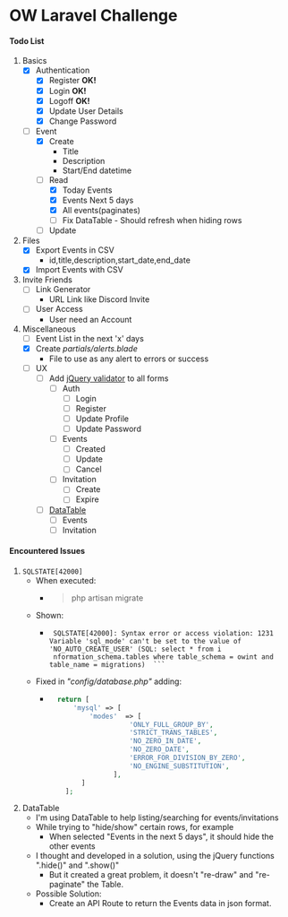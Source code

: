 # OW Laravel Challenge
#### Todo List
1. Basics
    - [x] Authentication
        - [x] Register __OK!__
        - [x] Login __OK!__
        - [x] Logoff __OK!__
        - [x] Update User Details
        - [x] Change Password
    - [ ] Event
        - [x] Create
            - Title
            - Description
            - Start/End datetime
        - [ ] Read
            - [X] Today Events
            - [X] Events Next 5 days
            - [x] All events(paginates)
            - [ ] Fix DataTable - Should refresh when hiding rows
        - [ ] Update
2. Files
    - [x] Export Events in CSV
        - id,title,description,start_date,end_date
    - [x] Import Events with CSV
3. Invite Friends
    - [ ] Link Generator
        - URL Link like Discord Invite
    - [ ] User Access
        - User need an Account
4. Miscellaneous
    - [ ] Event List in the next 'x' days
    - [x] Create _partials/alerts.blade_
        - File to use as any alert to errors or success
    - [ ] UX
        - [ ] Add [jQuery validator](https://jqueryvalidation.org/) to all forms
            - [ ] Auth
                - [ ] Login
                - [ ] Register
                - [ ] Update Profile
                - [ ] Update Password
            - [ ] Events
                - [ ] Created
                - [ ] Update
                - [ ] Cancel
            - [ ] Invitation
                - [ ] Create
                - [ ] Expire
        - [ ] [DataTable](https://datatables.net/)
            - [ ] Events
            - [ ] Invitation
#### Encountered Issues
1. ``SQLSTATE[42000]``
    - When executed:
        - > php artisan migrate
    - Shown:
        - ```[Illuminate\Database\QueryException]                                                                                                                  
           SQLSTATE[42000]: Syntax error or access violation: 1231 Variable 'sql_mode' can't be set to the value of 'NO_AUTO_CREATE_USER' (SQL: select * from i  
           nformation_schema.tables where table_schema = owint and table_name = migrations)  ```
    - Fixed in _"config/database.php"_ adding:
        - ```php
            return [
                'mysql' => [
                    'modes'  => [
                              'ONLY_FULL_GROUP_BY',
                              'STRICT_TRANS_TABLES',
                              'NO_ZERO_IN_DATE',
                              'NO_ZERO_DATE',
                              'ERROR_FOR_DIVISION_BY_ZERO',
                              'NO_ENGINE_SUBSTITUTION',
                          ],
                  ]
              ];
          ```
2. DataTable
    - I'm using DataTable to help listing/searching for events/invitations
    - While trying to "hide/show" certain rows, for example
        - When selected "Events in the next 5 days", it should hide the other events
    - I thought and developed in a solution, using the jQuery functions ".hide()" and ".show()"
        - But it created a great problem, it doesn't "re-draw" and "re-paginate" the Table.
    - Possible Solution:
        - Create an API Route to return the Events data in json format.